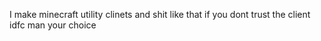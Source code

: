 I make minecraft utility clinets and shit like that
if you dont trust the client idfc man your choice
